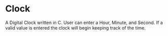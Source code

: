 # Clock
A Digital Clock written in C. User can enter a Hour, Minute, and Second. If a valid value is entered the clock will begin keeping track of the time.
